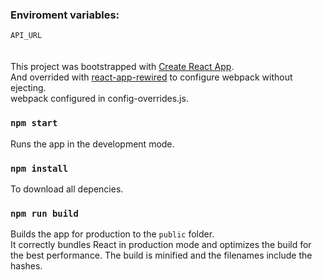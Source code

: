 ### Enviroment variables:
`API_URL`<br>
<br>
<br>
This project was bootstrapped with [Create React App](https://github.com/facebook/create-react-app).<br>
And overrided with [react-app-rewired](https://github.com/timarney/react-app-rewired) to configure webpack without ejecting.<br>
webpack configured in config-overrides.js.

### `npm start`

Runs the app in the development mode.<br>

### `npm install`

To download all depencies.<br>

### `npm run build`

Builds the app for production to the `public` folder.<br>
It correctly bundles React in production mode and optimizes the build for the best performance.
The build is minified and the filenames include the hashes.

